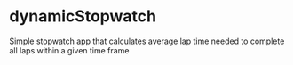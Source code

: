 # dynamicStopwatch
Simple stopwatch app that calculates average lap time needed to complete all laps within a given time frame
